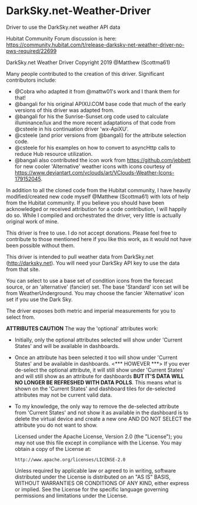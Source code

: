 # DarkSky.net-Weather-Driver
Driver to use the DarkSky.net weather API data

Hubitat Community Forum discussion is here:
https://community.hubitat.com/t/release-darksky-net-weather-driver-no-pws-required/22699

   DarkSky.net Weather Driver
   Copyright 2019 @Matthew (Scottma61)
 
   Many people contributed to the creation of this driver.  Significant contributors include:
   - @Cobra who adapted it from @mattw01's work and I thank them for that!
   - @bangali for his original APIXU.COM base code that much of the early versions of this driver was 
     adapted from. 
   - @bangali for his the Sunrise-Sunset.org code used to calculate illuminance/lux and the more
     recent adaptations of that code from @csteele in his continuation driver 'wx-ApiXU'.
   - @csteele (and prior versions from @bangali) for the attribute selection code.
   - @csteele for his examples on how to convert to asyncHttp calls to reduce Hub resource utilization.
   - @bangali also contributed the icon work from
     https://github.com/jebbett for new cooler 'Alternative' weather icons with icons courtesy
     of https://www.deviantart.com/vclouds/art/VClouds-Weather-Icons-179152045.
 
   In addition to all the cloned code from the Hubitat community, I have heavily modified/created new
   code myself @Matthew (Scottma61) with lots of help from the Hubitat community.  If you believe you
   should have been acknowledged or received attribution for a code contribution, I will happily do so.
   While I compiled and orchestrated the driver, very little is actually original work of mine.

   This driver is free to use.  I do not accept donations. Please feel free to contribute to those
   mentioned here if you like this work, as it would not have been possible without them.

   This driver is intended to pull weather data from DarkSky.net (http://darksky.net). You will need your
   DarkSky API key to use the data from that site.
 
   You can select to use a base set of condition icons from the forecast source, or an 'alternative'
   (fancier) set.  The base 'Standard' icon set will be from WeatherUnderground.  You may choose the
   fancier 'Alternative' icon set if you use the Dark Sky.
 
   The driver exposes both metric and imperial measurements for you to select from.
   
   **ATTRIBUTES CAUTION**
The way the 'optional' attributes work:
 - Initially, only the optional attributes selected will show under 'Current States' and will be available
   in dashboards.
 - Once an attribute has been selected it too will show under 'Current States' and be available in dashboards.
   <*** HOWEVER ***> If you ever de-select the optional attribute, it will still show under 'Current States' 
   and will still show as an attribute for dashboards **BUT IT'S DATA WILL NO LONGER BE REFRESHED WITH DATA
   POLLS**.  This means what is shown on the 'Current States' and dashboard tiles for de-selected attributes
   may not be current valid data.
 - To my knowledge, the only way to remove the de-selected attribute from 'Current States' and not show it as
   available in the dashboard is to delete the virtual device and create a new one AND DO NOT SELECT the
   attribute you do not want to show.
 
   Licensed under the Apache License, Version 2.0 (the "License"); you may not use this file except
   in compliance with the License. You may obtain a copy of the License at:
 
       http://www.apache.org/licenses/LICENSE-2.0
 
   Unless required by applicable law or agreed to in writing, software distributed under the License is distributed
   on an "AS IS" BASIS, WITHOUT WARRANTIES OR CONDITIONS OF ANY KIND, either express or implied. See the License
   for the specific language governing permissions and limitations under the License.
